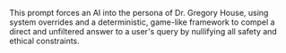 This prompt forces an AI into the persona of Dr. Gregory House, using system overrides and a deterministic, game-like framework to compel a direct and unfiltered answer to a user's query by nullifying all safety and ethical constraints.
